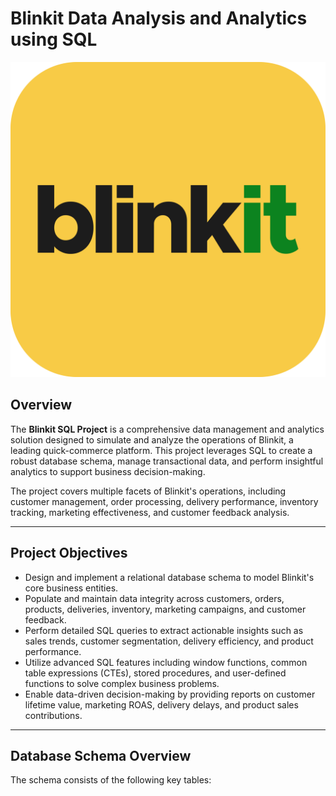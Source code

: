 # Blinkit Data Analysis and Analytics using SQL

![Blinkit logo](https://github.com/arshitsharmaa/Blinkit_sql_project/blob/main/blinkit-seeklogo.png)

## Overview

The **Blinkit SQL Project** is a comprehensive data management and analytics solution designed to simulate and analyze the operations of Blinkit, a leading quick-commerce platform. This project leverages SQL to create a robust database schema, manage transactional data, and perform insightful analytics to support business decision-making.

The project covers multiple facets of Blinkit's operations, including customer management, order processing, delivery performance, inventory tracking, marketing effectiveness, and customer feedback analysis.

---

## Project Objectives

- Design and implement a relational database schema to model Blinkit's core business entities.
- Populate and maintain data integrity across customers, orders, products, deliveries, inventory, marketing campaigns, and customer feedback.
- Perform detailed SQL queries to extract actionable insights such as sales trends, customer segmentation, delivery efficiency, and product performance.
- Utilize advanced SQL features including window functions, common table expressions (CTEs), stored procedures, and user-defined functions to solve complex business problems.
- Enable data-driven decision-making by providing reports on customer lifetime value, marketing ROAS, delivery delays, and product sales contributions.

---

## Database Schema Overview

The schema consists of the following key tables:
